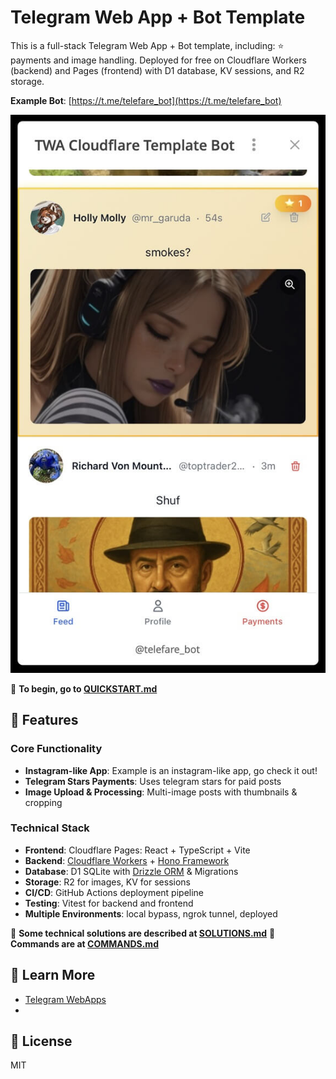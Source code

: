 # Telegram Web App + Bot Template

This is a full-stack Telegram Web App + Bot template, including: ⭐️ payments and image handling. Deployed for free on Cloudflare Workers (backend) and Pages (frontend) with D1 database, KV sessions, and R2 storage. 


**Example Bot**: [https://t.me/telefare_bot](https://t.me/telefare_bot)

![App Screenshot](docs/images/app_screenshot.jpg)

📖 **To begin, go to [QUICKSTART.md](docs/QUICKSTART.md)**



## 🚀 Features

### Core Functionality
- **Instagram-like App**: Example is an instagram-like app, go check it out!
- **Telegram Stars Payments**: Uses telegram stars for paid posts 
- **Image Upload & Processing**: Multi-image posts with thumbnails & cropping

### Technical Stack
- **Frontend**: Cloudflare Pages: React + TypeScript + Vite
- **Backend**: [Cloudflare Workers](https://developers.cloudflare.com/workers/) + [Hono Framework](https://hono.dev/)
- **Database**: D1 SQLite with [Drizzle ORM](https://orm.drizzle.team/) & Migrations
- **Storage**: R2 for images, KV for sessions
- **CI/CD**: GitHub Actions deployment pipeline
- **Testing**: Vitest for backend and frontend
- **Multiple Environments**: local bypass, ngrok tunnel, deployed


📖 **Some technical solutions are described at [SOLUTIONS.md](docs/SOLUTIONS.md)**
📖 **Commands are at [COMMANDS.md](docs/COMMANDS.md)**




## 📖 Learn More

- [Telegram WebApps](https://core.telegram.org/bots/webapps)
- 


## 📄 License

MIT
